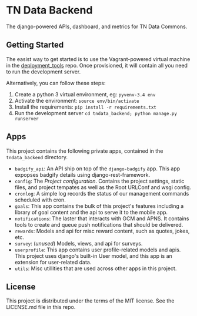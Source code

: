 TN Data Backend
===============

The django-powered APIs, dashboard, and metrics for TN Data Commons.


Getting Started
---------------

The easist way to get started is to use the Vagrant-powered virtual machine
in the [deployment_tools](https://bitbucket.org/tndata/deployment_tools)
repo. Once provisioned, it will contain all you need to run the development
server.

Alternatively, you can follow these steps:

1. Create a python 3 virtual environment, eg: `pyvenv-3.4 env`
2. Activate the environment: `source env/bin/activate`
3. Install the requirements: `pip install -r requirements.txt`
4. Run the development server `cd tndata_backend; python manage.py runserver`


Apps
----

This project contains the following private apps, contained in the `tndata_backend`
directory.

- `badgify_api`: An API ship on top of the `django-badgify` app. This app
  expopses badgify details using django-rest-framework.
- `config`: The *Project configuration*. Contains the project settings, static
  files, and project tempates as well as the Root URLConf and wsgi config.
- `cronlog`: A simple log records the status of our management commands
  scheduled with cron.
- `goals`: This app contains the bulk of this project's features including
  a library of goal content and the api to serve it to the mobile app.
- `notifications`: The laster that interacts with GCM and APNS. It contains
  tools to create and queue push notifications that should be delivered.
- `rewards`: Models and api for misc reward content, such as quotes, jokes, etc.
- `survey`: (*unused*) Models, views, and api for surveys.
- `userprofile`: This app contains user profile-related models and apis. This
  project uses django's built-in User model, and this app is an extension for
  user-related data.
- `utils`: Misc utillities that are used across other apps in this project.

License
-------

This project is distributed under the terms of the MIT license. See the
LICENSE.md file in this repo.
